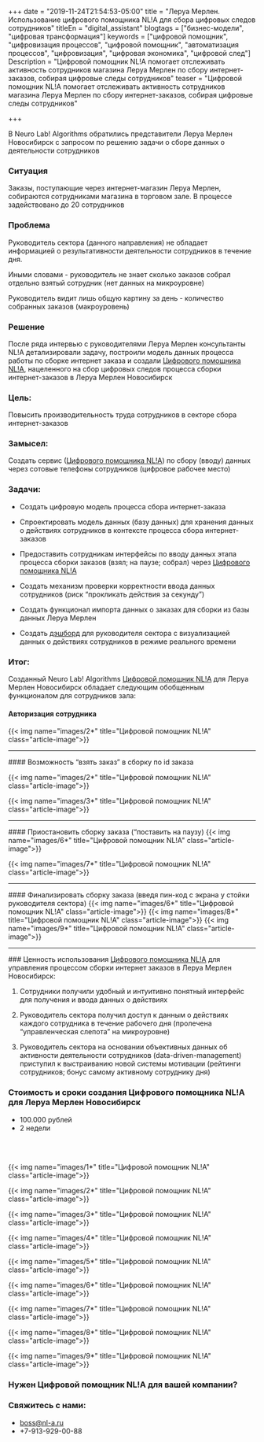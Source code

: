 +++
date = "2019-11-24T21:54:53-05:00"
title = "Леруа Мерлен. Использование цифрового помощника NL!A для сбора цифровых следов сотрудников"
titleEn = "digital_assistant"
blogtags = ["бизнес-модели", "цифровая трансформация"]
keywords = ["цифровой помощник", "цифровизация процессов", "цифровой помощник", "автоматизация процессов", "цифровизация", "цифровая экономика", "цифровой след"]
Description = "Цифровой помощник NL!A помогает отслеживать активность сотрудников магазина Леруа Мерлен по сбору интернет-заказов, собирая цифровые следы сотрудников"
teaser = "Цифровой помощник NL!A помогает отслеживать активность сотрудников магазина Леруа Мерлен по сбору интернет-заказов, собирая цифровые следы сотрудников"

+++

В Neuro Lab! Algorithms обратились представители Леруа Мерлен Новосибирск с запросом по решению задачи о сборе данных о деятельности сотрудников

### Ситуация

Заказы, поступающие через интернет-магазин Леруа Мерлен, собираются сотрудниками магазина в торговом зале. В процессе задействовано до 20 сотрудников

### Проблема

Руководитель сектора (данного направления) не обладает информацией о результативности деятельности сотрудников в течение дня. 

Иными словами - руководитель не знает сколько заказов собрал отдельно взятый сотрудник (нет данных на микроуровне)
	
Руководитель видит лишь общую картину за день - количество собранных заказов (макроуровень)

### Решение

После ряда интервью с руководителями Леруа Мерлен консультанты NL!A детализировали задачу, построили модель данных процесса работы по сборке интернет заказа и создали <a href="/blog/digital_assistant_intro/" target="_blank">Цифрового помощника NL!A</a>, нацеленного на сбор цифровых следов процесса сборки интернет-заказов в Леруа Мерлен Новосибирск

### Цель: 

Повысить производительность труда сотрудников в секторе сбора интернет-заказов

### Замысел:

Создать сервис (<a href="/blog/digital_assistant_intro/" target="_blank">Цифрового помощника NL!A</a>) по сбору (вводу) данных через сотовые телефоны сотрудников (цифровое рабочее место)

### Задачи:

- Создать цифровую модель процесса сбора интернет-заказа

- Спроектировать модель данных (базу данных) для хранения данных о действиях сотрудников в контексте процесса сбора интернет-заказов

- Предоставить сотрудникам интерфейсы по вводу данных этапа процесса сборки заказов (взял; на паузе; собрал) через <a href="/blog/digital_assistant_intro/" target="_blank">Цифрового помощника NL!A</a>

- Создать механизм проверки корректности ввода данных сотрудников (риск “прокликать действия за секунду”)

- Создать функционал импорта данных о заказах для сборки из базы данных Леруа Мерлен

- Создать <a href="/blog/digital_assistant_intro/" target="_blank">дэшборд</a> для руководителя сектора с визуализацией данных о действиях сотрудников в режиме реального времени

### Итог:

Созданный Neuro Lab! Algorithms <a href="/blog/digital_assistant_intro/" target="_blank">Цифровой помощник NL!A</a> для Леруа Мерлен Новосибирск обладает следующим обобщенным функционалом для сотрудников зала:

#### Авторизация сотрудника

{{< img name="images/2*" title="Цифровой помощник NL!A" class="article-image">}}
<hr>
#### Возможность “взять заказ” в сборку по id заказа

{{< img name="images/2*" title="Цифровой помощник NL!A" class="article-image">}}

{{< img name="images/3*" title="Цифровой помощник NL!A" class="article-image">}}
<hr>
####  Приостановить сборку заказа (“поставить на паузу)
{{< img name="images/6*" title="Цифровой помощник NL!A" class="article-image">}}

{{< img name="images/7*" title="Цифровой помощник NL!A" class="article-image">}}

<hr>
#### Финализировать сборку заказа (введя пин-код с экрана у стойки руководителя сектора)
{{< img name="images/6*" title="Цифровой помощник NL!A" class="article-image">}}
{{< img name="images/8*" title="Цифровой помощник NL!A" class="article-image">}}
{{< img name="images/9*" title="Цифровой помощник NL!A" class="article-image">}}
<hr>
### Ценность использования <a href="/blog/digital_assistant_intro/" target="_blank">Цифрового помощника NL!A</a> для управления процессом сборки интернет заказов в Леруа Мерлен Новосибирск:

1. Сотрудники получили удобный и интуитивно понятный интерфейс для получения и ввода данных о действиях

2. Руководитель сектора получил доступ к данным о действиях каждого сотрудника в течение рабочего дня (пролечена “управленческая слепота” на микроуровне)

3. Руководитель сектора на основании объективных данных об активности деятельности сотрудников (data-driven-management) приступил к выстраиванию новой системы мотивации (рейтинги сотрудников; бонус самому активному сотруднику дня)

### Стоимость и сроки создания Цифрового помощника NL!A для Леруа Мерлен Новосибирск

- 100.000 рублей
- 2 недели

<br><br>

{{< img name="images/1*" title="Цифровой помощник NL!A" class="article-image">}}

{{< img name="images/2*" title="Цифровой помощник NL!A" class="article-image">}}

{{< img name="images/3*" title="Цифровой помощник NL!A" class="article-image">}}

{{< img name="images/4*" title="Цифровой помощник NL!A" class="article-image">}}

{{< img name="images/5*" title="Цифровой помощник NL!A" class="article-image">}}

{{< img name="images/6*" title="Цифровой помощник NL!A" class="article-image">}}

{{< img name="images/7*" title="Цифровой помощник NL!A" class="article-image">}}

{{< img name="images/8*" title="Цифровой помощник NL!A" class="article-image">}}

{{< img name="images/9*" title="Цифровой помощник NL!A" class="article-image">}}


### Нужен Цифровой помощник NL!A для вашей компании?

### Свяжитесь с нами:

- boss@nl-a.ru
- +7-913-929-00-88
